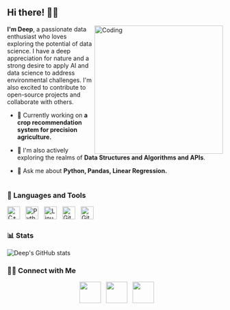 ## Hi there! 👋🏼
<img align="right" alt="Coding" width="300" src="https://i.pinimg.com/originals/41/7e/be/417ebee986aec41629278b1e04cfbfe9.gif">

**I'm Deep**, a passionate data enthusiast who loves exploring the potential of data science. I have a deep appreciation for nature and a strong desire to apply AI and data science to address environmental challenges. I'm also excited to contribute to open-source projects and collaborate with others.

- 🔭 Currently working on **a crop recommendation system for precision agriculture.**

- 🌱 I'm also actively exploring the realms of **Data Structures and Algorithms and APIs**.

- 💬 Ask me about **Python, Pandas, Linear Regression.**

#

### 🧰 Languages and Tools

<img align="left" alt="C++" width="30px" style="padding-right:10px;" src="https://cdn.jsdelivr.net/gh/devicons/devicon/icons/cplusplus/cplusplus-line.svg" />
<img align="left" alt="Python" width="30px" style="padding-right:10px;" src="https://cdn.jsdelivr.net/gh/devicons/devicon/icons/python/python-original.svg" />
<img align="left" alt="Linux" width="30px" style="padding-right:10px;" src="https://cdn.jsdelivr.net/gh/devicons/devicon/icons/linux/linux-original.svg" />
<img align="left" alt="Git" width="30px" style="padding-right:10px;" src="https://cdn.jsdelivr.net/gh/devicons/devicon/icons/git/git-original.svg" />
<img align="left" alt="GitHub" width="30px" style="padding-right:10px;" src="https://cdn.jsdelivr.net/gh/devicons/devicon/icons/github/github-original.svg" />
<br />

#

### 📊 Stats

![Deep's GitHub stats](https://github-readme-stats.vercel.app/api?username=theExplorerLad&show_icons=true&theme=dracula)

<!-- ![GitHub Streak](https://streak-stats.demolab.com?user=theExplorerLad&theme=gruvbox&border_radius=4.5) -->

<h3> 🤝🏻 Connect with Me </h3>

<p align="center">  
&nbsp; <a href="https://www.linkedin.com/in/deepjyotidash" target="_blank" rel="noopener noreferrer"><img src="https://img.icons8.com/plasticine/100/000000/linkedin.png" width="50" /></a>
&nbsp; <a href="mailto:dashdeepjyoti463@gmail.com" target="_blank" rel="noopener noreferrer"><img src="https://img.icons8.com/plasticine/100/000000/gmail.png"  width="50" /></a>
&nbsp; <a href="https://twitter.com/theExplorerLad" target="_blank" rel="noopener noreferrer"><img src="https://img.icons8.com/plasticine/100/000000/twitter.png" width="50" /></a>
</p>

<!--
#### **Visitor Count**
![Visitor Count](https://profile-counter.glitch.me/{theExplorerLad}/count.svg)
-->
